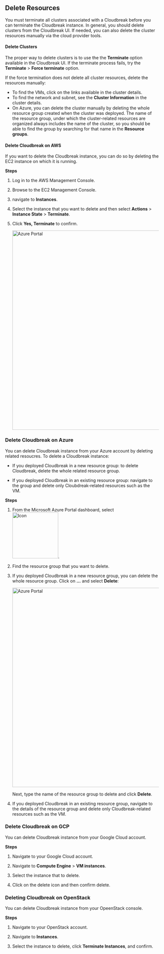 ## Delete Resources

You must terminate all clusters associated with a Cloudbreak before you can terminate the Cloudbreak instance. In general, you should delete clusters from the Cloudbreak UI. If needed, you can also delete the cluster resources manually via the cloud provider tools. 

#### Delete Clusters  

The proper way to delete clusters is to use the the **Terminate** option available in the Cloudbreak UI. If the terminate process fails, try the **Terminate** > **Force terminate** option.

If the force termination does not delete all cluster resources, delete the resources manually:

* To find the VMs, click on the links available in the cluster details. 
* To find the network and subnet, see the **Cluster Information** in the cluster details. 
* On Azure, you can delete the cluster manually by deleting the whole resource group created when the cluster was deployed. The name of the resource group, under which the cluster-related resources are organized always includes the name of the cluster, so you should be able to find the group by searching for that name in the **Resource groups**.
  

#### Delete Cloudbreak on AWS

If you want to delete the Cloudbreak instance, you can do so by deleting the EC2 instance on which it is running.

**Steps**

1. Log in to the AWS Management Console.

2. Browse to the EC2 Management Console.

3. navigate to **Instances**.

4. Select the instance that you want to delete and then select **Actions** > **Instance State** > **Terminate**.

5. Click **Yes, Terminate** to confirm.

    <a href="../images/aws-delete.png" target="_blank" title="click to enlarge"><img src="../images/aws-delete.png" width="650" title="Azure Portal"></a>  


### Delete Cloudbreak on Azure

You can delete Cloudbreak instance from your Azure account by deleting related resoucres. To delete a Cloudbreak instance:

* If you deployed Cloudbreak in a new resource group: to delete Cloudbreak, delete the whole related resource group.

* If you deployed Cloudbreak in an existing resource group: navigate to the group and delete only Cloubdreak-related resources such as the VM.


**Steps**

1. From the Microsoft Azure Portal dashboard, select <img src="../images/resource-icon.png" width="150" title="Icon">.

2. Find the resource group that you want to delete.

3. If you deployed Cloudbreak in a new resource group, you can delete the whole resource group. Click on **...** and select **Delete**:

    <a href="../images/azure-delete.png" target="_blank" title="click to enlarge"><img src="../images/azure-delete.png" width="650" title="Azure Portal"></a>  

    Next, type the name of the resource group to delete and click **Delete**.
    
4. If you deployed Cloudbreak in an existing resource group, navigate to the details of the resource group and delete only Cloudbreak-related resources such as the VM.    


### Delete Cloudbreak on GCP 

You can delete Cloudbreak instance from your Google Cloud account. 


**Steps**

1. Navigate to your Google Cloud account.

2. Navigate to **Compute Engine** > **VM instances**.

3. Select the instance that to delete.

4. Click on the delete icon and then confirm delete. 


### Deleting Cloudbreak on OpenStack

You can delete Cloudbreak instance from your OpeenStack console. 

**Steps**

1. Navigate to your OpenStack account.

2. Navigate to **Instances**.

3. Select the instance to delete, click **Terminate Instances**, and confirm.

